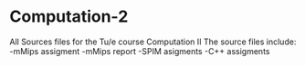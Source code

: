 # Computation-2
All Sources files for the Tu/e course Computation II
The source files include: 
-mMips assigment
-mMips report
-SPIM asigments
-C++ assigments
